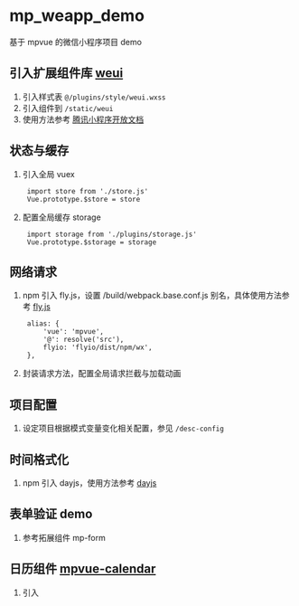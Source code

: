 # mp_weapp_demo

基于 mpvue 的微信小程序项目 demo

## 引入扩展组件库 [weui][weui]

1. 引入样式表 `@/plugins/style/weui.wxss`
2. 引入组件到 `/static/weui`
3. 使用方法参考 [腾讯小程序开放文档](https://developers.weixin.qq.com/miniprogram/dev/extended/weui/quickstart.html)

## 状态与缓存

1. 引入全局 vuex

        import store from './store.js'
        Vue.prototype.$store = store

2. 配置全局缓存 storage

        import storage from './plugins/storage.js'
        Vue.prototype.$storage = storage

## 网络请求

1. npm 引入 fly.js，设置 /build/webpack.base.conf.js 别名，具体使用方法参考 [fly.js]

        alias: {
            'vue': 'mpvue',
            '@': resolve('src'),
            flyio: 'flyio/dist/npm/wx',
        },

2. 封装请求方法，配置全局请求拦截与加载动画

## 项目配置

1. 设定项目根据模式变量变化相关配置，参见 `/desc-config`

## 时间格式化

1. npm 引入 dayjs，使用方法参考 [dayjs]

## 表单验证 demo

1. 参考拓展组件 mp-form

## 日历组件 [mpvue-calendar]

1. 引入

[weui]:https://github.com/wechat-miniprogram/weui-miniprogram
[fly.js]:https://github.com/wendux/fly
[dayjs]:https://github.com/iamkun/dayjs
[mpvue-calendar]:https://github.com/Hzy0913/mpvue-calendar
